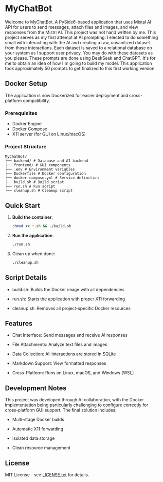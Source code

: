 # MyChatBot

Welcome to MyChatBot. A PySide6-based application that uses Mistal AI API for users to send messages, attach files and images, and view responses from the Mistrl AI. This project was not hand written by me. This project serves as my first attempt at AI prompting. I elected to do something small with interacting with the AI and creating a raw, unsanitized dataset from those interactions. Each dataset is saved to a relational database on your system as I support user privacy. You may do with these datasets as you please. These prompts are done using DeekSeek and ChatGPT. It's for me to obtain an idea of how I'm going to build my model. This application took approximately 50 prompts to get finalized to this first working version.

## Docker Setup

The application is now Dockerized for easier deployment and cross-platform compatibility.

### Prerequisites
- Docker Engine
- Docker Compose
- X11 server (for GUI on Linux/macOS)

### Project Structure

```
MyChatBot/
├── backend/ # Database and AI backend
├── frontend/ # GUI components
├── .env # Environment variables
├── Dockerfile # Docker configuration
├── docker-compose.yml # Service definition
├── build.sh # Build script
├── run.sh # Run script
└── cleanup.sh # Cleanup script
```


## Quick Start

1. **Build the container**:
    ```bash
    chmod +x *.sh && ./build.sh
    ```
2. **Run the application**:
    ```bash
    ./run.sh
    ```
3. Clean up when done:
    ```bash
    ./cleanup.sh
    ```

## Script Details

- build.sh: Builds the Docker image with all dependencies

- run.sh: Starts the application with proper X11 forwarding

- cleanup.sh: Removes all project-specific Docker resources

## Features

- Chat Interface: Send messages and receive AI responses

- File Attachments: Analyze text files and images

- Data Collection: All interactions are stored in SQLite

- Markdown Support: View formatted responses

- Cross-Platform: Runs on Linux, macOS, and Windows (WSL)

## Development Notes

This project was developed through AI collaboration, with the Docker implementation being particularly challenging to configure correctly for cross-platform GUI support. The final solution includes:

- Multi-stage Docker builds

- Automatic X11 forwarding

- Isolated data storage

- Clean resource management

## License

MIT License - see [LICENSE.txt](https://github.com/mek0124/MyChatBot/LICENSE.txt) for details.
